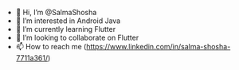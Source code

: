 - 👋 Hi, I’m @SalmaShosha
- 👀 I’m interested in Android Java
- 🌱 I’m currently learning Flutter
- 💞️ I’m looking to collaborate on Flutter
- 📫 How to reach me (https://www.linkedin.com/in/salma-shosha-7711a361/)

<!---
SalmaShosha/SalmaShosha is a ✨ special ✨ repository because its `README.md` (this file) appears on your GitHub profile.
You can click the Preview link to take a look at your changes.
--->
